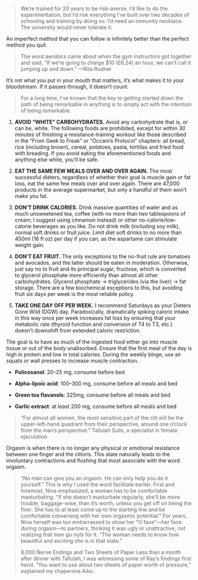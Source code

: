 > We’re trained for 20 years to be risk-averse. I’d like to do the experimentation, but I’d risk everything I’ve built over two decades of schooling and training by doing so. I’d need an immunity necklace. The university would never tolerate it.

An imperfect method that you can follow is infinitely better than the perfect method you quit.

> The word aerobics came about when the gym instructors got together and said, “If we’re going to charge $10 (£6.24) an hour, we can’t call it jumping up and down.” —Rita Rudner

It’s not what you put in your mouth that matters, it’s what makes it to your bloodstream. If it passes through, it doesn’t count.

> For a long time, I’ve known that the key to getting started down the path of being remarkable in anything is to simply act with the intention of being remarkable.

1. **AVOID “WHITE” CARBOHYDRATES.** Avoid any carbohydrate that is, or can be, white. The following foods are prohibited, except for within 30 minutes of finishing a resistance-training workout like those described in the “From Geek to Freak” or “Occam’s Protocol” chapters: all bread, rice (including brown), cereal, potatoes, pasta, tortillas and fried food with breading. If you avoid eating the aforementioned foods and anything else white, you’ll be safe.

1. **EAT THE SAME FEW MEALS OVER AND OVER AGAIN.** The most successful dieters, regardless of whether their goal is muscle gain or fat loss, eat the same few meals over and over again. There are 47,000 products in the average supermarket, but only a handful of them won’t make you fat.

1. **DON’T DRINK CALORIES.** Drink massive quantities of water and as much unsweetened tea, coffee (with no more than two tablespoons of cream; I suggest using cinnamon instead) or other no-calorie/low-calorie beverages as you like. Do not drink milk (including soy milk), normal soft drinks or fruit juice. Limit diet soft drinks to no more than 450ml (16 fl oz) per day if you can, as the aspartame can stimulate weight gain.

1. **DON’T EAT FRUIT.** The only exceptions to the no-fruit rule are tomatoes and avocados, and the latter should be eaten in moderation. Otherwise, just say no to fruit and its principal sugar, fructose, which is converted to glycerol phosphate more efficiently than almost all other carbohydrates. Glycerol phosphate → triglycerides (via the liver) → fat storage. There are a few biochemical exceptions to this, but avoiding fruit six days per week is the most reliable policy.

1. **TAKE ONE DAY OFF PER WEEK.** I recommend Saturdays as your Dieters Gone Wild (DGW) day. Paradoxically, dramatically spiking caloric intake in this way once per week increases fat loss by ensuring that your metabolic rate (thyroid function and conversion of T4 to T3, etc.) doesn’t downshift from extended caloric restriction.

The goal is to have as much of the ingested food either go into muscle tissue or out of the body unabsorbed. Ensure that the first meal of the day is high in protein and low in total calories. During the weekly binge, use air squats or wall presses to increase muscle contraction.

* **Policosanol**: 20–25 mg, consume before bed

* **Alpha-lipoic acid**: 100–300 mg, consume before all meals and bed

* **Green tea flavanols**: 325mg, consume before all meals and bed

* **Garlic extract**: at least 200 mg, consume before all meals and bed

> “For almost all women, the most sensitive part of the clit will be the upper-left-hand quadrant from their perspective, around one o’clock from the man’s perspective.” Tallulah Sulis, a specialist in female ejaculation

Orgasm is when there is no longer any physical or emotional resistance between one finger and the clitoris. This state naturally leads to the involuntary contractions and flushing that most associate with the word orgasm.

> “No man can give you an orgasm. He can only help you do it yourself.” This is why I used the word facilitate earlier. First and foremost, Nina emphasized, a woman has to be comfortable masturbating. “If she doesn’t masturbate regularly, she’ll be more trouble, baggage-wise, than it’s worth, unless you get off on being the fixer. She has to at least come up to the starting line and be comfortable conversing with her own orgasmic potential.” For years, Nina herself was too embarrassed to show her “O face”—her face during orgasm—to partners, thinking it was ugly or unattractive, not realizing that men go nuts for it. “The woman needs to know how beautiful and exciting she is in that state.”

> 8,000 Nerve Endings and Two Sheets of Paper Less than a month after dinner with Tallulah, I was witnessing some of Ray’s findings first hand. “You want to use about two sheets of paper worth of pressure,” explained my chaperone Aiko.

